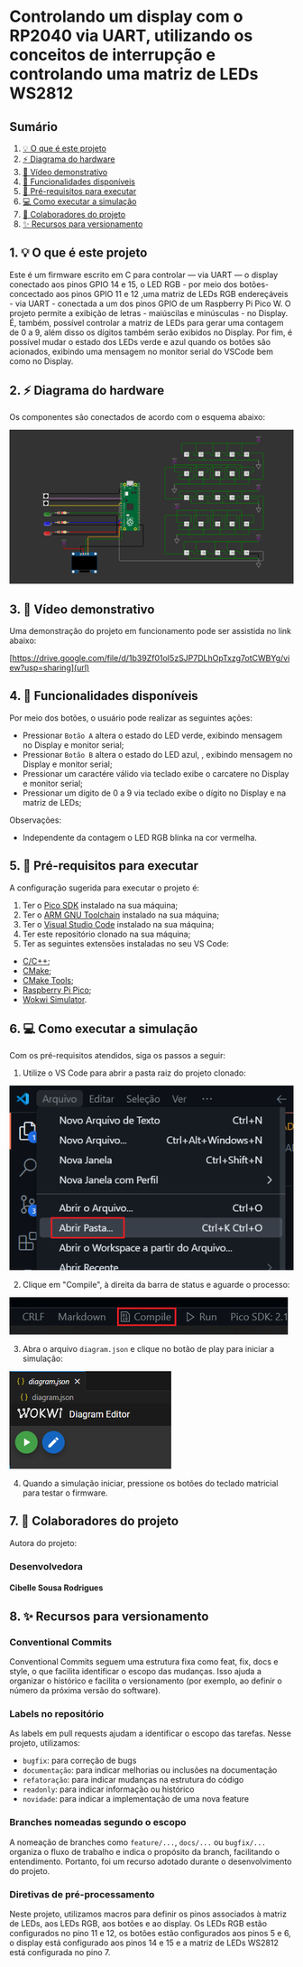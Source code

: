 # Controlando um display com o RP2040 via UART, utilizando os conceitos de interrupção e controlando uma matriz de LEDs WS2812

## Sumário

1. [💡 O que é este projeto](#1--o-que-é-este-projeto)
2. [⚡ Diagrama do hardware](#2--diagrama-do-hardware)
3. [🎥 Vídeo demonstrativo](#3--vídeo-demonstrativo)
4. [🔎 Funcionalidades disponíveis](#4--funcionalidades-disponíveis)
5. [🧰 Pré-requisitos para executar](#5--pré-requisitos-para-executar)
6. [💻 Como executar a simulação](#6--como-executar-a-simulação)
7. [👥 Colaboradores do projeto](#7--colaboradores-do-projeto)
8. [✨ Recursos para versionamento](#8--recursos-para-versionamento)

## 1. 💡 O que é este projeto

Este é um firmware escrito em C para controlar — via UART — o display conectado aos pinos GPIO 14 e 15, o LED RGB - por meio dos botões- concectado aos pinos GPIO 11 e 12 ,uma matriz de LEDs RGB endereçáveis - via UART - conectada a um dos pinos GPIO de um Raspberry Pi Pico W. O projeto permite a exibição de letras - maiúscilas e minúsculas - no Display. É, também, possível controlar a matriz de LEDs para gerar uma contagem de 0 a 9, além disso os dígitos também serão exibidos no Display. Por fim, é possível mudar o estado dos LEDs verde e azul quando os botões são acionados, exibindo uma mensagem no monitor serial do VSCode bem como no Display.

## 2. ⚡ Diagrama do hardware

Os componentes são conectados de acordo com o esquema abaixo:

![Diagrama do hardware](assets/diagram.PNG)

## 3. 🎥 Vídeo demonstrativo

Uma demonstração do projeto em funcionamento pode ser assistida no link abaixo:

[https://drive.google.com/file/d/1b39Zf01oI5zSJP7DLhOpTxzg7otCWBYg/view?usp=sharing](url)

## 4. 🔎 Funcionalidades disponíveis

Por meio dos botões, o usuário pode realizar as seguintes ações:

- Pressionar `Botão A` altera o estado do LED verde, exibindo mensagem no Display e monitor serial;
- Pressionar `Botão B` altera o estado do LED azul, , exibindo mensagem no Display e monitor serial;
- Pressionar um caractére válido via teclado exibe o carcatere no Display e monitor serial;
- Pressionar um dígito de 0 a 9 via teclado exibe o dígito no Display e na matriz de LEDs;

Observações:

- Independente da contagem o LED RGB blinka na cor vermelha.

## 5. 🧰 Pré-requisitos para executar

A configuração sugerida para executar o projeto é:

1. Ter o [Pico SDK](https://github.com/raspberrypi/pico-sdk) instalado na sua máquina;
2. Ter o [ARM GNU Toolchain](https://developer.arm.com/Tools%20and%20Software/GNU%20Toolchain) instalado na sua máquina;
3. Ter o [Visual Studio Code](https://code.visualstudio.com/download) instalado na sua máquina;
4. Ter este repositório clonado na sua máquina;
5. Ter as seguintes extensões instaladas no seu VS Code:
- [C/C++](https://marketplace.visualstudio.com/items?itemName=ms-vscode.cpptools);
- [CMake](https://marketplace.visualstudio.com/items?itemName=twxs.cmake);
- [CMake Tools](https://marketplace.visualstudio.com/items?itemName=ms-vscode.cmake-tools);
- [Raspberry Pi Pico](https://marketplace.visualstudio.com/items?itemName=raspberry-pi.raspberry-pi-pico);
- [Wokwi Simulator](https://marketplace.visualstudio.com/items?itemName=Wokwi.wokwi-vscode).

## 6. 💻 Como executar a simulação

Com os pré-requisitos atendidos, siga os passos a seguir:

1. Utilize o VS Code para abrir a pasta raiz do projeto clonado:

![Abrir pasta...](assets/open_folder.png)

2. Clique em "Compile", à direita da barra de status e aguarde o processo:

![Compile](assets/compile_button.png)

3. Abra o arquivo `diagram.json` e clique no botão de play para iniciar a simulação:

![Wokwi Simulator](assets/wokwi_simulator.PNG)

4. Quando a simulação iniciar, pressione os botões do teclado matricial para testar o firmware.

## 7. 👥 Colaboradores do projeto

Autora do projeto:

### Desenvolvedora

#### Cibelle Sousa Rodrigues

## 8. ✨ Recursos para versionamento

### Conventional Commits

Conventional Commits seguem uma estrutura fixa como feat, fix, docs e style, o que facilita identificar o escopo das mudanças. Isso ajuda a organizar o histórico e facilita o versionamento (por exemplo, ao definir o número da próxima versão do software).

### Labels no repositório

As labels em pull requests ajudam a identificar o escopo das tarefas. Nesse projeto, utilizamos:

- `bugfix`: para correção de bugs
- `documentação`: para indicar melhorias ou inclusões na documentação
- `refatoração`: para indicar mudanças na estrutura do código
- `readonly`: para indicar informação ou histórico
- `novidade`: para indicar a implementação de uma nova feature

### Branches nomeadas segundo o escopo

A nomeação de branches como `feature/...`, `docs/...` ou `bugfix/...` organiza o fluxo de trabalho e indica o propósito da branch, facilitando o entendimento. Portanto, foi um recurso adotado durante o desenvolvimento do projeto.

### Diretivas de pré-processamento

Neste projeto, utilizamos macros para definir os pinos associados à matriz de LEDs, aos LEDs RGB, aos botões e ao display. Os LEDs RGB estão configurados no pino 11 e 12, os botões estão configurados aos pinos 5 e 6, o display está configurado aos pinos 14 e 15 e a matriz de LEDs WS2812 está configurada no pino 7.
